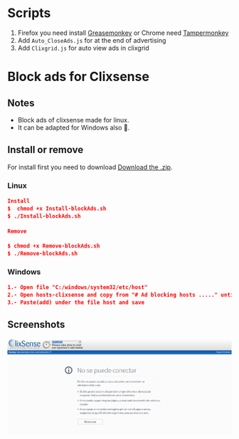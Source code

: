 # Scripts 
1. Firefox you need install [Greasemonkey](https://addons.mozilla.org/es/firefox/addon/greasemonkey/) or Chrome need [Tampermonkey](https://chrome.google.com/webstore/detail/tampermonkey/dhdgffkkebhmkfjojejmpbldmpobfkfo?hl=es)
2. Add `Auto_CloseAds.js` for at the end of advertising
3. Add `Clixgrid.js` for auto view ads in clixgrid

# Block ads for Clixsense

## Notes

* Block ads of clixsense made for linux.
* It can be adapted for Windows also :tophat:.

## Install or remove
For install first you need to download [Download the .zip](https://github.com/Wikel/hosts-clixsense/archive/master.zip).

### Linux
```json
Install
$  chmod +x Install-blockAds.sh
$ ./Install-blockAds.sh

Remove

$ chmod +x Remove-blockAds.sh
$ ./Remove-blockAds.sh

```
### Windows
```json
1.- Open file "C:/windows/system32/etc/host"
2.- Open hosts-clixsense and copy from "# Ad blocking hosts ....." until the end
3.- Paste(add) under the file host and save
```
## Screenshots

![Viewed1](./Screenshot/screenshot-1.png)
